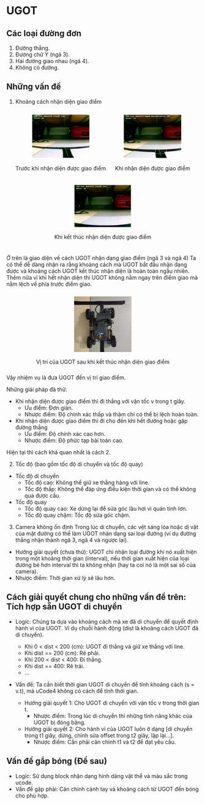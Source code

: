 # UGOT 
## Các loại đường đơn
1. Đường thẳng.
2. Đương chữ Y (ngã 3).
3. Hai đường giao nhau (ngã 4).
4. Không có đường.


## Những vấn đề
1. Khoảng cách nhận diện giao điểm

<div style="text-align: center;">
  <div style="display: inline-block; margin: 10px;">
    <img src="images/A_1.jpg" alt="Image 1" width="150" />
    <p style="text-align: center;">Trước khi nhận diện được giao điểm</p>
  </div>
  <div style="display: inline-block; margin: 10px;">
    <img src="images/A_2.jpg" alt="Image 2" width="150" />
    <p style="text-align: center;">Khi nhận diện được giao điểm</p>
  </div>
  <div style="display: inline-block; margin: 10px;">
    <img src="images/A_3.jpg" alt="Image 3" width="150" />
    <p style="text-align: center;">Khi kết thúc nhận diện được giao điểm</p>
  </div>
</div>

Ở trên là giao diện về cách UGOT nhận dạng giao điểm (ngã 3 và ngã 4)
Ta có thể dễ dàng nhận ra rằng khoảng cách mà UGOT bắt đầu nhận dạng được và khoảng cách UGOT kết thúc nhận diện là hoàn toàn ngẫu nhiên. Thêm nữa vì khi hết nhận diện thì UGOT không nằm ngay trên điểm giao mà nằm lệch về phía trước điểm giao.

<div style="text-align: center;">
  <div style="display: inline-block; margin: 10px;">
    <img src="images/A_4.jpg" alt="Image 4" width="150" />
    <p style="text-align: center;">Vị trí của UGOT sau khi kết thúc nhận diện giao điểm</p>
  </div>
  
</div>
Vậy nhiệm vụ là đưa UGOT đến vị trí giao điểm.   

Những giải pháp đã thử:  
- Khi nhận diện được giao điểm thì đi thẳng với vận tốc v trong t giây.
    * Ưu điểm: Đơn giản.
    * Nhược điểm: Độ chính xác thấp và thậm chí có thể bị lệch hoàn toàn.
- Khi nhận diện được giao điểm thì đi cho đến khi hết đường hoặc gặp đường thẳng
    * Ưu điểm: Độ chính xác cao hơn.
    * Nhược điểm: Độ phức tạp bài toán cao.

Hiện tại thì cách khả quan nhất là cách 2.  


2. Tốc độ (bao gồm tốc độ di chuyển và tốc độ quay)
- Tốc độ di chuyển
    * Tốc độ cao: Không thể giữ xe thẳng hàng với line.
    * Tốc độ thấp: Không thể đáp ứng điều kiện thời gian và có thể không qua được cầu.
- Tốc độ quay
    * Tốc độ quay cao: Xe dừng lại để sửa góc lâu hơi vì quán tính lơn.
    * Tốc độ quay chậm: Tốc độ sửa góc chậm.

3. Camera không ổn định 
Trong lúc di chuyển, các vệt sáng lóa hoặc dị vật của mặt đường có thể làm UGOT nhận dạng sai loại đường (ví dụ đường thẳng nhận thành ngã 3, ngã 4 và ngược lại).  
- Hướng giải quyết (chưa thử): UGOT chỉ nhận loại đường khi nó xuất hiện trong một khoảng thời gian (interval), nếu thời gian xuất hiện của loại đường bé hơn interval thì ta không nhận (hay ta coi nó là một sai số của camera).  
- Nhược điểm: Thời gian xử lý sẽ lâu hơn.  

## Cách giải quyết chung cho những vấn đề trên: Tích hợp sẵn UGOT di chuyển

* Logic: Chúng ta dựa vào khoảng cách mà xe đã di chuyển để quyết định hành vi của UGOT. Ví dụ chuỗi hành động (dist là khoảng cách UGOT đã di chuyển).
    - Khi 0 < dist < 200 (cm): UGOT đi thẳng và giữ xe thẳng với line.
    - Khi dist == 200 (cm): Rẽ phải.
    - Khi 200 < dist < 400: Đi thẳng.
    - Khi dist == 400: Rẽ trái.
    - ...

* Vấn đề: Ta cần biết thời gian UGOT di chuyển để tính khoảng cách (s = v.t), mà uCode4 không có cách để tính thời gian.
    + Hướng giải quyết 1: Cho UGOT di chuyển với vận tốc v trong thời gian t.
        - Nhược điểm: Trong lúc di chuyển thì những tính năng khác của UGOT bị đóng băng.
    + Hướng giải quyết 2: Cho hành vi của UGOT luôn ở dạng [di chuyển trong t1 giây, dừng, chỉnh sửa offset trong t2 giây, lặp lại...].
        - Nhược điểm: Cần phải căn chỉnh t1 và t2 để đạt yêu cầu.


## Vấn đề gắp bóng (Để sau)
* Logic: Sử dụng block nhận dạng hình dáng vật thể và màu sắc trong ucode.
* Vấn đề gặp phải: Căn chỉnh cánh tay và khoảng cách từ UGOT đến bóng cho phù hợp.



